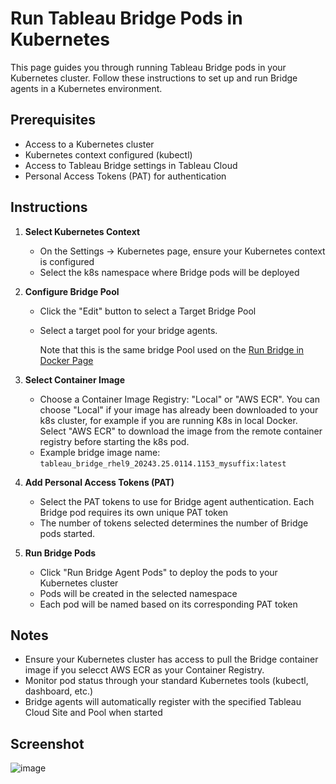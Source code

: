 # Run Tableau Bridge Pods in Kubernetes

This page guides you through running Tableau Bridge pods in your Kubernetes cluster. Follow these instructions to set up and run Bridge agents in a Kubernetes environment.

## Prerequisites
- Access to a Kubernetes cluster
- Kubernetes context configured (kubectl)
- Access to Tableau Bridge settings in Tableau Cloud
- Personal Access Tokens (PAT) for authentication

## Instructions

1. **Select Kubernetes Context**
   - On the Settings -> Kubernetes page, ensure your Kubernetes context is configured
   - Select the k8s namespace where Bridge pods will be deployed

2. **Configure Bridge Pool**
   - Click the "Edit" button to select a Target Bridge Pool 
   - Select a target pool for your bridge agents.
     
     Note that this is the same bridge Pool used on the [Run Bridge in Docker Page](./Run-Bridge-In-Docker.md)

3. **Select Container Image**
   - Choose a Container Image Registry: "Local" or "AWS ECR". You can choose "Local" if your image has already been downloaded to your k8s cluster, for example if you are running K8s in local Docker. Select "AWS ECR" to download the image from the remote container registry before starting the k8s pod.
   - Example bridge image name: `tableau_bridge_rhel9_20243.25.0114.1153_mysuffix:latest`

4. **Add Personal Access Tokens (PAT)**
   - Select the PAT tokens to use for Bridge agent authentication. Each Bridge pod requires its own unique PAT token
   - The number of tokens selected determines the number of Bridge pods started.

5. **Run Bridge Pods**
   - Click "Run Bridge Agent Pods" to deploy the pods to your Kubernetes cluster
   - Pods will be created in the selected namespace
   - Each pod will be named based on its corresponding PAT token

## Notes
- Ensure your Kubernetes cluster has access to pull the Bridge container image if you selecct AWS ECR as your Container Registry.
- Monitor pod status through your standard Kubernetes tools (kubectl, dashboard, etc.)
- Bridge agents will automatically register with the specified Tableau Cloud Site and Pool when started

## Screenshot
![image](https://github.com/user-attachments/assets/68cf0a5e-02a7-4717-9cce-f80916750546)
